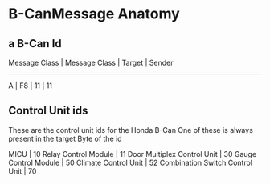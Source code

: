 # B-CanMessage Anatomy

## a B-Can Id
Message Class | Message Class | Target | Sender
-- ---- ---- ----
A | F8 | 11 | 11

## Control Unit ids
These are the control unit ids for the Honda B-Can
One of these is always present in the target Byte of the id

MICU                            | 10
Relay Control Module            | 11
Door Multiplex Control Unit     | 30 
Gauge Control Module            | 50 
Climate Control Unit            | 52
Combination Switch Control Unit | 70
